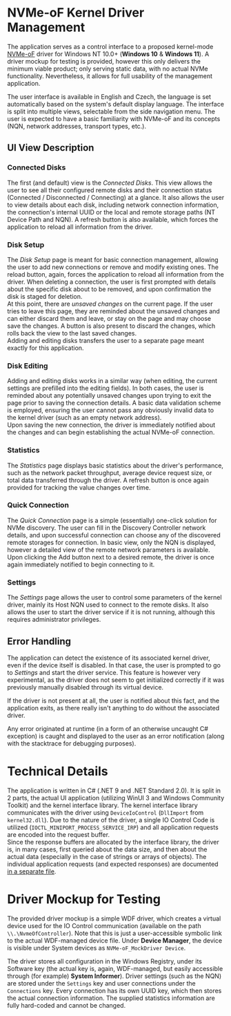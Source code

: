 # NVMe-oF Kernel Driver Management

The application serves as a control interface to a proposed kernel-mode [NVMe-oF](https://en.wikipedia.org/wiki/NVM_Express#NVMe-oF) driver for Windows NT 10.0+ (**Windows 10** &amp; **Windows 11**). A driver mockup for testing is provided, however this only delivers the minimum viable product; only serving static data, with no actual NVMe functionality. Nevertheless, it allows for full usability of the management application.

The user interface is available in English and Czech, the language is set automatically based on the system's default display language. The interface is split into multiple views, selectable from the side navigation menu. The user is expected to have a basic familiarity with NVMe-oF and its concepts (NQN, network addresses, transport types, etc.).

## UI View Description
### Connected Disks
The first (and default) view is the *Connected Disks*. This view allows the user to see all their configured remote disks and their connection status (Connected / Disconnected / Connecting) at a glance. It also allows the user to view details about each disk, including network connection information, the connection's internal UUID or the local and remote storage paths (NT Device Path and NQN).
A refresh button is also available, which forces the application to reload all information from the driver.

### Disk Setup
The *Disk Setup* page is meant for basic connection management, allowing the user to add new connections or remove and modify existing ones. The reload button, again, forces the application to reload all information from the driver. When deleting a connection, the user is first prompted with details about the specific disk about to be removed, and upon confirmation the disk is staged for deletion.  
At this point, there are *unsaved changes* on the current page. If the user tries to leave this page, they are reminded about the unsaved changes and can either discard them and leave, or stay on the page and may choose save the changes. A button is also present to discard the changes, which rolls back the view to the last saved changes.  
Adding and editing disks transfers the user to a separate page meant exactly for this application.

### Disk Editing
Adding and editing disks works in a similar way (when editing, the current settings are prefilled into the editing fields). In both cases, the user is reminded about any potentially unsaved changes upon trying to exit the page prior to saving the connection details. A basic data validation scheme is employed, ensuring the user cannot pass any obviously invalid data to the kernel driver (such as an empty network address).  
Upon saving the new connection, the driver is immediately notified about the changes and can begin establishing the actual NVMe-oF connection.

### Statistics
The *Statistics* page displays basic statistics about the driver's performance, such as the network packet throughput, average device request size, or total data transferred through the driver. A refresh button is once again provided for tracking the value changes over time.

### Quick Connection
The *Quick Connection* page is a simple (essentially) one-click solution for NVMe discovery. The user can fill in the Discovery Controller network details, and upon successful connection can choose any of the discovered remote storages for connection. In basic view, only the NQN is displayed, however a detailed view of the remote network parameters is available. Upon clicking the Add button next to a desired remote, the driver is once again immediately notified to begin connecting to it.

### Settings
The *Settings* page allows the user to control some parameters of the kernel driver, mainly its Host NQN used to connect to the remote disks. It also allows the user to start the driver service if it is not running, although this requires administrator privileges.

## Error Handling
The application can detect the existence of its associated kernel driver, even if the device itself is disabled. In that case, the user is prompted to go to *Settings* and start the driver service. This feature is however very experimental, as the driver does not seem to get initialized correctly if it was previously manually disabled through its virtual device.

If the driver is not present at all, the user is notified about this fact, and the application exits, as there really isn't anything to do without the associated driver.

Any error originated at runtime (in a form of an otherwise uncaught C# exception) is caught and displayed to the user as an error notification (along with the stacktrace for debugging purposes).

# Technical Details
The application is written in C# (.NET 9 and .NET Standard 2.0). It is split in 2 parts, the actual UI application (utilizing WinUI 3 and Windows Community Toolkit) and the kernel interface library. The kernel interface library communicates with the driver using `DeviceIoControl` (`DllImport` from `kernel32.dll`). Due to the nature of the driver, a single IO Control Code is utilized (`IOCTL_MINIPORT_PROCESS_SERVICE_IRP`) and all application requests are encoded into the request buffer.  
Since the response buffers are allocated by the interface library, the driver is, in many cases, first queried about the data size, and then about the actual data (especially in the case of strings or arrays of objects). The individual application requests (and expected responses) are documented [in a separate file](kernel-api.md).

# Driver Mockup for Testing
The provided driver mockup is a simple WDF driver, which creates a virtual device used for the IO Control communication (available on the path `\\.\NvmeOfController`). Note that this is just a user-accessible symbolic link to the actual WDF-managed device file. Under **Device Manager**, the device is visible under System devices as `NVMe-oF_MockDriver Device`.

The driver stores all configuration in the Windows Registry, under its Software key (the actual key is, again, WDF-managed, but easily accessible through (for example) **System Informer**). Driver settings (such as the NQN) are stored under the `Settings` key and user connections under the `Connections` key. Every connection has its own UUID key, which then stores the actual connection information. The supplied statistics information are fully hard-coded and cannot be changed.